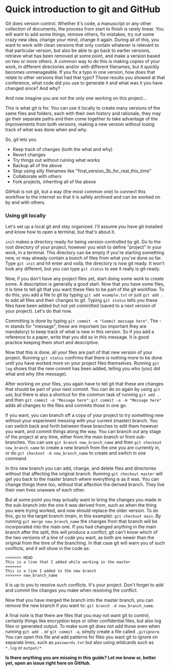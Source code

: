 # Quick introduction to git and GitHub

Git does version control. Whether it's code, a manuscript or any other collection of documents, the process from start
to finish is rarely linear. You will want to add some things, remove others, fix mistakes, try out some crazy new idea,
change your mind, change it again. During all of this, you want to work with clean versions that only contain whatever
is relevant to that particular version, but also be able to go back to earlier versions, retrieve what has been removed
at some point, and make a version based on two or more others. A common way to do this is making copies of your work, in
different directories and/or with different filenames, but it quickly becomes unmanageable. If you fix a typo in one
version, how does that relate to other versions that had that typo? Those results you showed at that conference, what
code did you use to generate it and what was it you have changed since? And why?

And now imagine you are not the only one working on this project...

This is what git is for. You can use it locally to create many versions of the same files and folders, each with their
own history and rationale, they may go their separate paths and then come together to take advantage of the improvements
from both versions, making a new version without losing track of what was done when and why.

So, git lets you

- Keep track of changes (both the what and why)
- Revert changes
- Try things out without ruining what works
- Backup all of the above
- Stop using silly filenames like "final_version_3b_for_real_this_time"
- Collaborate with others
- Fork projects, inheriting all of the above

*GitHub* is not git, but a way (the most common one) to connect this workflow to the internet so that it is safely
archived and can be worked on by and with others.

### Using git locally

Let's set up a local git and stay organized. I'll assume you have git installed and know how to open a terminal, but
that's about it.

`init` makes a directory ready for being version-controlled by git. Go to the root directory of your project, however
you wish to define "project" in your work, in a terminal. This directory can be empty if you're starting something new,
or may already contain a bunch of files from what you've done so far. Type `git init` and hit enter and voilà, the
directory is now git ready. It won't look any different, but you can type `git status` to see it really is git-ready.

Now, if you don't have any project files yet, start doing some work to create some. A description is generally a good
start. Now that you have some files, it is time to tell git that you want these files to be part of the git workflow. To
do this, you add a file to git by typing `git add example.txt` or just `git add .` to add all files and their changes to
git. Typing `git status` tells you these files have been added but not yet committed (saved to a next version of your
project). Let's do that now.

Committing is done by typing `git commit -m "Commit message here"`. The -m stands for "message", these are important (so
important they are mandatory) to keep track of what is new in this version. So if you add a reference to a paper, write
that you did so in this message. It is good practice keeping them short and descriptive.

Now that this is done, all your files are part of that new version of your project. Running `git status` confirms that
there is nothing more to be done until you have worked more on your project files themselves. Running `git log` shows
that the new commit has been added, telling you who (you) did what and why (the message).

After working on your files, you again have to tell git that these are changes that should be part of your next commit.
You can do so again by using `git add`, but there is also a shortcut for the common task of running `git add .` and
then `git commit -m "Message here"`: `git commit -a -m "Message here"` adds all changes to the files and commits those
in one go.

If you want, you can branch off a copy of your project to try something new without your experiment messing with your
current (master) branch. You can switch back and forth between these branches to edit them however you want, and commit
things along the way. You can branch out any stage of the project at any time, either from the main branch or from
sub-branches. You can use `git branch new_branch_name` and then `git checkout new_branch_name` to create a new branch
from the one you are currently in, or do `git checkout -b new_branch_name` to create and switch in one command.

In this new branch you can add, change, and delete files and directories without that affecting the original branch.
Running `git checkout master` will get you back to the master branch where everything is as it was. You can change
things there too, without that affection the derived branch. They live their own lives unaware of each other.

But at some point you may actually want to bring the changes you made in the sub-branch into the one it was derived
from, such as when the thing you were trying worked, and now should replace the older version. To do this, go to the
target branch (main, in this example): `git checkout main`. By running `git merge new_branch_name` the changes from that
branch will be incorporated into the main one. If you had changed anything in the main branch after the split, this will
produce a conflict; git can't know which of the two versions of a line of code you want, as both are newer than the
original from the time of the branching. In that case git will warn you of such conflicts, and it will show in the code
as:

```
<<<<<<< HEAD
This is a line that I added while working in the master
=======
This is a line I added to the new branch
>>>>>>> new_branch_name
```

It is up to you to resolve such conflicts. It's your project. Don't forget to add and commit the changes you make when
resolving the conflict.

Now that you have merged the branch into the master branch, you can remove the new branch if you want
to: `git branch -d new_branch_name`.

A final note is that there are files that you may not want git to control, certainly things like encryption keys or
other confidential files, but also log files or generated output. To make sure git does not add those even when
running `git add .` or `git commit -a`, simply create a file called `.gitignore`. You can open this file and add
patterns for files you want git to ignore on separate lines, such as `passwords.txt` but also using wildcards such
as `*.log` or `output/*`

**Is there anything you are missing in this guide? Let me know or, better yet, open an issue right here on GitHub.**

